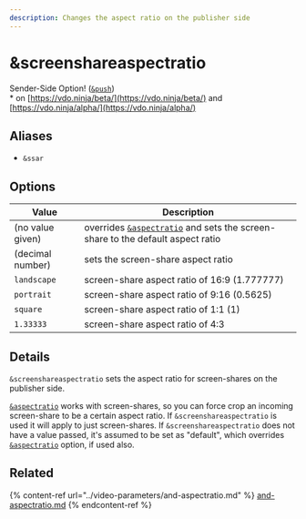 ```yaml
---
description: Changes the aspect ratio on the publisher side
---
```


# \&screenshareaspectratio

Sender-Side Option! ([`&push`](../../source-settings/push.md))\
\* on [https://vdo.ninja/beta/](https://vdo.ninja/beta/) and [https://vdo.ninja/alpha/](https://vdo.ninja/alpha/)

## Aliases

* `&ssar`

## Options

| Value            | Description                                                                                                              |
| ---------------- | ------------------------------------------------------------------------------------------------------------------------ |
| (no value given) | overrides [`&aspectratio`](../video-parameters/and-aspectratio.md) and sets the screen-share to the default aspect ratio |
| (decimal number) | sets the screen-share aspect ratio                                                                                       |
| `landscape`      | screen-share aspect ratio of 16:9 (1.777777)                                                                             |
| `portrait`       | screen-share aspect ratio of 9:16 (0.5625)                                                                               |
| `square`         | screen-share aspect ratio of 1:1 (1)                                                                                     |
| `1.33333`        | screen-share aspect ratio of 4:3                                                                                         |

## Details

`&screenshareaspectratio` sets the aspect ratio for screen-shares on the publisher side.

[`&aspectratio`](../video-parameters/and-aspectratio.md) works with screen-shares, so you can force crop an incoming screen-share to be a certain aspect ratio. If `&screenshareaspectratio` is used it will apply to just screen-shares. If `&screenshareaspectratio` does not have a value passed, it's assumed to be set as "default", which overrides [`&aspectratio`](../video-parameters/and-aspectratio.md) option, if used also.

## Related

{% content-ref url="../video-parameters/and-aspectratio.md" %}
[and-aspectratio.md](../video-parameters/and-aspectratio.md)
{% endcontent-ref %}
